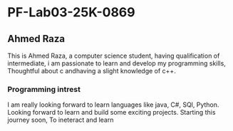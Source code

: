 # PF-Lab03-25K-0869
## Ahmed Raza
This is Ahmed Raza, a computer science student, having qualification of intermediate, i am passionate to learn and develop my programming skills, Thoughtful about c andhaving a slight knowledge of c++.
### Programming intrest
I am really looking forward to learn languages like java, C#, SQl, Python. Looking forward to learn and build some exciting projects.
Starting this journey soon, To ineteract and learn
